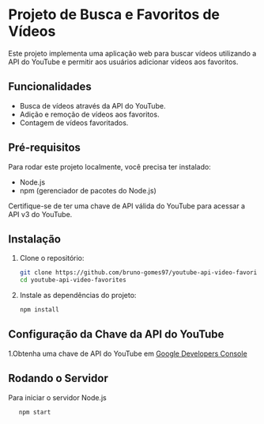 # Projeto de Busca e Favoritos de Vídeos

Este projeto implementa uma aplicação web para buscar vídeos utilizando a API do YouTube e permitir aos usuários adicionar vídeos aos favoritos.

## Funcionalidades

- Busca de vídeos através da API do YouTube.
- Adição e remoção de vídeos aos favoritos.
- Contagem de vídeos favoritados.

## Pré-requisitos

Para rodar este projeto localmente, você precisa ter instalado:

- Node.js
- npm (gerenciador de pacotes do Node.js)

Certifique-se de ter uma chave de API válida do YouTube para acessar a API v3 do YouTube.

## Instalação

1. Clone o repositório:

   ```bash
   git clone https://github.com/bruno-gomes97/youtube-api-video-favorites.git
   cd youtube-api-video-favorites

2. Instale as dependências do projeto:
   ```bash
   npm install

## Configuração da Chave da API do YouTube

1.Obtenha uma chave de API do YouTube em [Google Developers Console](https://console.cloud.google.com/apis/dashboard) 

## Rodando o Servidor

Para iniciar o servidor Node.js
```bash
   npm start


